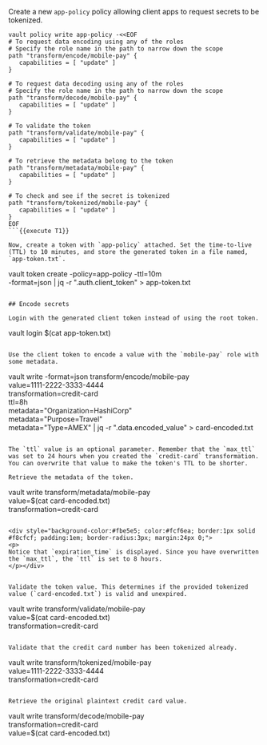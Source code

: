 Create a new `app-policy` policy allowing client apps to request secrets to be tokenized.

```
vault policy write app-policy -<<EOF
# To request data encoding using any of the roles
# Specify the role name in the path to narrow down the scope
path "transform/encode/mobile-pay" {
   capabilities = [ "update" ]
}

# To request data decoding using any of the roles
# Specify the role name in the path to narrow down the scope
path "transform/decode/mobile-pay" {
   capabilities = [ "update" ]
}

# To validate the token
path "transform/validate/mobile-pay" {
   capabilities = [ "update" ]
}

# To retrieve the metadata belong to the token
path "transform/metadata/mobile-pay" {
   capabilities = [ "update" ]
}

# To check and see if the secret is tokenized
path "transform/tokenized/mobile-pay" {
   capabilities = [ "update" ]
}
EOF
```{{execute T1}}

Now, create a token with `app-policy` attached. Set the time-to-live (TTL) to 10 minutes, and store the generated token in a file named, `app-token.txt`.

```
vault token create  -policy=app-policy -ttl=10m \
   -format=json | jq -r ".auth.client_token" > app-token.txt
```{{execute T1}}

## Encode secrets

Login with the generated client token instead of using the root token.

```
vault login $(cat app-token.txt)
```{{execute T1}}

Use the client token to encode a value with the `mobile-pay` role with some metadata.

```
vault write -format=json transform/encode/mobile-pay \
   value=1111-2222-3333-4444 \
   transformation=credit-card \
   ttl=8h \
   metadata="Organization=HashiCorp" \
   metadata="Purpose=Travel" \
   metadata="Type=AMEX" | jq -r ".data.encoded_value" > card-encoded.txt
```{{execute T1}}

The `ttl` value is an optional parameter. Remember that the `max_ttl` was set to 24 hours when you created the `credit-card` transformation. You can overwrite that value to make the token's TTL to be shorter.

Retrieve the metadata of the token.

```
vault write transform/metadata/mobile-pay \
   value=$(cat card-encoded.txt) \
   transformation=credit-card
```{{execute T1}}

<div style="background-color:#fbe5e5; color:#fcf6ea; border:1px solid #f8cfcf; padding:1em; border-radius:3px; margin:24px 0;">
<p>
Notice that `expiration_time` is displayed. Since you have overwritten the `max_ttl`, the `ttl` is set to 8 hours.
</p></div>


Validate the token value. This determines if the provided tokenized value (`card-encoded.txt`) is valid and unexpired.

```
vault write transform/validate/mobile-pay \
   value=$(cat card-encoded.txt) \
   transformation=credit-card
```{{execute T1}}

Validate that the credit card number has been tokenized already.

```
vault write transform/tokenized/mobile-pay \
   value=1111-2222-3333-4444 \
   transformation=credit-card
```{{execute T1}}

Retrieve the original plaintext credit card value.

```
vault write transform/decode/mobile-pay \
   transformation=credit-card \
   value=$(cat card-encoded.txt)
```{{execute T1}}
